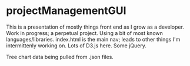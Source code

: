 # projectManagementGUI

This is a presentation of mostly things front end as I grow as a developer. Work in progress; a perpetual project. Using a bit of most known languages/libraries.
index.html is the main nav; leads to other things I'm intermittenly working on. Lots of D3.js here. Some jQuery.

Tree chart data being pulled from .json files.
